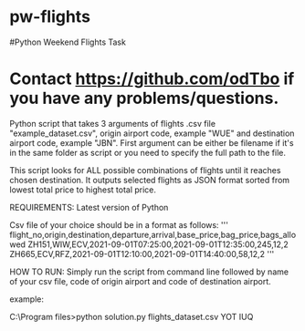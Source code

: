 # pw-flights
#Python Weekend Flights Task
# Contact https://github.com/odTbo if you have any problems/questions.

Python script that takes 3 arguments of flights .csv file "example_dataset.csv", origin airport code, example "WUE" and destination airport code, example "JBN".
First argument can be either be filename if it's in the same folder as script or you need to specify the full path to the file.

This script looks for ALL possible combinations of flights until it reaches chosen destination.
It outputs selected flights as JSON format sorted from lowest total price to highest total price.

REQUIREMENTS: Latest version of Python

Csv file of your choice should be in a format as follows:
'''
flight_no,origin,destination,departure,arrival,base_price,bag_price,bags_allowed
ZH151,WIW,ECV,2021-09-01T07:25:00,2021-09-01T12:35:00,245,12,2
ZH665,ECV,RFZ,2021-09-01T12:10:00,2021-09-01T14:40:00,58,12,2
'''

HOW TO RUN:
Simply run the script from command line followed by name of your csv file, code of origin airport and code of destination airport.

example:

C:\Program files>python solution.py flights_dataset.csv YOT IUQ
